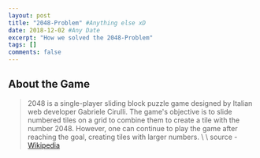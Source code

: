```yaml
---
layout: post
title: "2048-Problem" #Anything else xD
date: 2018-12-02 #Any Date
excerpt: "How we solved the 2048-Problem"
tags: []
comments: false
---
```


## About the Game
> 2048 is a single-player sliding block puzzle game designed by Italian web developer Gabriele Cirulli. The game's objective is to slide numbered tiles on a grid to combine them to create a tile with the number 2048. However, one can continue to play the game after reaching the goal, creating tiles with larger numbers. \\
>\\
>source - [Wikipedia](https://en.wikipedia.org/wiki/2048_(video_game))

